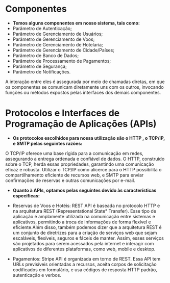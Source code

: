# Componentes
- **Temos alguns componentes em nosso sistema, tais como:**
- Parâmetro de Autenticação;
- Parâmetro de Gerenciamento de Usuários;
- Parâmetro de Gerenciamento de Voos;
- Parâmetro de Gerenciamento de Hotelaria;
- Parâmetro de Gerenciamento de Cidade/Países;
- Parâmetro de Banco de Dados;
- Parâmetro de Processamento de Pagamentos;
- Parâmetro de Segurança;
- Parâmetro de Notificações.

A interação entre eles é assegurada por meio de chamadas diretas, em que os componentes se comunicam diretamente uns com os outros, invocando funções ou métodos expostos pelas interfaces dos demais componentes. 

# Protocolos e Interfaces de Programação de Aplicações (APIs)

- **Os protocolos escolhidos para nossa utilização são o HTTP , o TCP/IP, e SMTP pelas seguintes razões:**

O TCP/IP oferece uma base rígida para a comunicação em redes, assegurando a entrega ordenada e confiável de dados. O HTTP, construído sobre o TCP, herda essas propriedades, garantindo uma comunicação eficaz e robusta. Utilizar o TCP/IP como alicerce para o HTTP possibilita o compartilhamento eficiente de recursos web, e  SMTP para enviar confirmações de reservas e outras comunicações por e-mail.

- **Quanto à APIs,  optamos pelas seguintes devido às características específicas:**

- Reservas de Voos e Hotéis:  REST API é  baseada no protocolo HTTP e na arquitetura REST (Representational State° Transfer). Esse tipo de aplicação é amplamente utilizada na comunicação entre sistemas e aplicativos, permitindo a troca de informações de forma flexível e eficiente.Além disso, também podemos dizer que a arquitetura REST é um conjunto de diretrizes para a criação de serviços web que sejam escaláveis, flexíveis, seguros e fáceis de manter. Assim, esses serviços são projetados para serem acessados pela internet e interagir com aplicativos de diferentes plataformas, como web, mobile e desktop.
- Pagamentos: Stripe API é organizada em torno de REST. Essa API tem URLs previsíveis orientadas a recursos, aceita corpos de solicitação codificados em formulário, e usa códigos de resposta HTTP padrão, autenticação e verbos.
